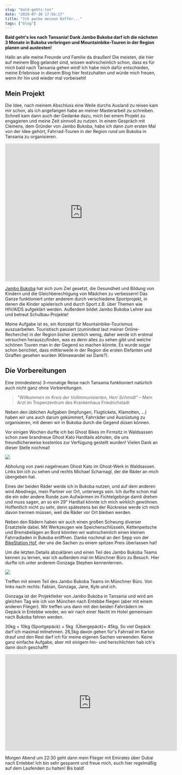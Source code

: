 ```yaml
---
slug: "bald-gehts-los"
date: "2019-07-10 17:56:17"
title: "Ich packe meinen Koffer..."
tags: ["blog"]
---
```


**Bald geht's los nach Tansania! Dank Jambo Bukoba darf ich die nächsten 3 Monate in Bukoba verbringen und Mountainbike-Touren in der Region planen und austesten!**

Hallo an alle meine Freunde und Familie da draußen! Die meisten, die hier auf meinem Blog gelandet sind, wissen wahrscheinlich schon, dass es für mich bald nach Tansania gehen wird! Ich habe mich dafür entschieden, meine Erlebnisse in diesem Blog hier festzuhalten und würde mich freuen, wenn ihr hin und wieder mal vorbeiseht!

## Mein Projekt

Die Idee, nach meinem Abschluss eine Weile durchs Ausland zu reisen kam mir schon, als ich angefangen habe an meiner Masterarbeit zu schreiben. Schnell kam dann auch der Gedanke dazu, mich bei einem Projekt zu engagieren und meine Zeit sinnvoll zu nutzen. In einem Gespräch mit Clemens, dem Gründer von Jambo Bukoba, habe ich dann zum ersten Mal von der Idee gehört, Fahrrad-Touren in der Region rund um Bukoba in Tansania zu organisieren.

<iframe src="https://www.google.com/maps/embed?pb=!1m18!1m12!1m3!1d7797416.02687224!2d33.41910021279715!3d0.4403217085278868!2m3!1f0!2f0!3f0!3m2!1i1024!2i768!4f13.1!3m3!1m2!1s0x19d0982a351216fb%3A0xe05eda7ba6f00df5!2sBukoba%2C+Tanzania!5e0!3m2!1sen!2sde!4v1563018782901!5m2!1sen!2sde" width="100%" height="450" frameborder="0" style="border:0" allowfullscreen=""></iframe>

[Jambo Bukoba](https://www.jambobukoba.com/) hat sich zum Ziel gesetzt, die Gesundheit und Bildung von Kindern und die Gleichberechtigung von Mädchen zu verbessern! Das Ganze funktioniert unter anderem durch verschiedene Sportprojekt, in denen die Kinder spielerisch und durch Sport z.B. über Themen wie HIV/AIDS aufgeklärt werden. Außerdem bildet Jambo Bukoba Lehrer aus und betreut Schulbau-Projekte!

Meine Aufgabe ist es, ein Konzept für Mountainbike-Tourismus auszuarbeiten. Touristisch passiert (zumindest laut meiner Online-Recherche) in der Region bisher ziemlich wenig, daher werde ich erstmal versuchen herauszufinden, was es denn alles zu sehen gibt und welche schönen Touren man in der Gegend so machen könnte. Es wurde sogar schon berichtet, dass mittlerweile in der Region die ersten Elefanten und Giraffen gesehen wurden (Klimawandel sei Dank?).

## Die Vorbereitungen

Eine (mindestens) 3-monatige Reise nach Tansania funktioniert natürlich auch nicht ganz ohne Vorbereitungen.

> _"Willkommen im Kreis der Vollimmunisierten, Herr Schmidt"_ – Mein Arzt im Tropenzentrum des Krankenhaus Friedrichstadt

Neben den üblichen Aufgaben (Impfungen, Flugtickets, Klamotten, ...) haben wir uns auch darum gekümmert, Fahrräder und Ausrüstung zu organisieren, mit denen wir in Bukoba durch die Gegend düsen können.

Vor einigen Wochen durfte ich bei Ghost Bikes im Firmsitz in Waldsassen schon zwei brandneue Ghost Kato Hardtails abholen, die uns freundlicherweise kostenlos zur Verfügung gestellt wurden! Vielen Dank an dieser Stelle nochmal!

![](/content/images/2019/07/DSC00628.jpg)

Abholung von zwei nagelneuen Ghost Kato im Ghost-Werk in Waldsassen. Links bin ich zu sehen und rechts Michael Scharnagl, der die Räder an mich übergeben hat.

Eines der beiden Räder werde ich in Bukoba nutzen, und auf dem anderen wird Abednego, mein Partner vor Ort, unterwegs sein. Ich durfte schon mal die ein oder andere Runde zum Aufwärmen im Fichtelgebirge damit drehen und muss sagen, an so ein 29" Hardtail könnte ich mich wirklich gewöhnen. Hoffentlich nicht zu sehr, denn spätestens bei der Rückreise werde ich mich davon trennen müssen, weil die Räder vor Ort bleiben werden.

Neben den Rädern haben wir auch einen großen Schwung diverser Ersatzteile dabei. Mit Werkzeugen wie Speichenschlüsseln, Kettenpeitsche und Bremsbelägen an Bord könnten wir wahrscheinlich einen kleinen Fahrradladen in Bukoba eröffnen. Danke nochmal an den Sepp von der [BikeStation Hof](http://bikestation-hof.de/), der uns die Sachen zu einem spitzen Preis überlassen hat!

Um die letzten Details abzuklären und einen Teil des Jambo Bukoba Teams kennen zu lernen, war ich außerdem mal im Münchner Büro zu Besuch. Hier durfte ich unter anderem Gonzaga Stephen kennenlernen.

![](/content/images/2019/07/IMG_1822.jpeg)

Treffen mit einem Teil des Jambo Bukoba Teams im Münchner Büro. Von links nach rechts: Fabian, Gonzaga, Jane, Kyle und ich.

Gonzaga ist der Projektleiter von Jambo Bukoba in Tansania und wird am gleichen Tag wie ich von München nach Entebbe fliegen (aber mit einem anderen Flieger). Wir treffen uns dann mit den beiden Fahrrädern im Gepäck in Entebbe wieder, wo wir nach einer Nacht im Hotel gemeinsam nach Bukoba fahren werden.

30kg + 10kg (Sportgepäck) + 5kg  (Übergepäck)= 45kg. So viel Gepäck darf ich maximal mitnehmen. 26,5kg davon gehen für's Fahrrad im Karton drauf und den Rest darf ich für meine eigenen Sachen verwenden. Keine ganz einfache Aufgabe, aber mit einigem hin- und herschlichten hab ich's dann doch geschafft!

<iframe width="560" height="315" src="https://www.youtube.com/embed/-EH52Xxg91E" frameborder="0" allow="accelerometer; autoplay; encrypted-media; gyroscope; picture-in-picture" allowfullscreen=""></iframe>

Morgen Abend um 22:30 geht dann mein Flieger mit Emirates über Dubai nach Entebbe! Ich bin sehr gespannt und freue mich, euch hier regelmäßig auf dem Laufenden zu halten! Bis bald!
